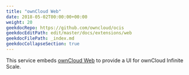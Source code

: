 ```yaml
---
title: "ownCloud Web"
date: 2018-05-02T00:00:00+00:00
weight: 20
geekdocRepo: https://github.com/owncloud/ocis
geekdocEditPath: edit/master/docs/extensions/web
geekdocFilePath: _index.md
geekdocCollapseSection: true
---
```


This service embeds [ownCloud Web](https://github.com/owncloud/web) to provide a UI for ownCloud Infinite Scale.
